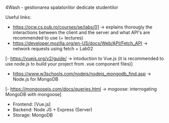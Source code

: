 4Wash - gestionarea spalatoriilor dedicate studentilor


Useful links:
- https://ocw.cs.pub.ro/courses/se/labs/01 -> explains thorougly the interactions between the client and the server and what API's are recommended to use (+ lectures)
- https://developer.mozilla.org/en-US/docs/Web/API/Fetch_API -> network requests using fetch + Lab02

[- https://vuejs.org/v2/guide/ -> intoduction to Vue.js (it is recommended to use node.js to build your project from .vue component files)]
- https://www.w3schools.com/nodejs/nodejs_mongodb_find.asp -> Node.js for MongoDB

[- https://mongoosejs.com/docs/queries.html -> mogoose: interrogating MongoDB with mongoose]

- Frontend: [Vue.js]
- Backend: Node JS + Express (Server)
- Storage: MongoDB
